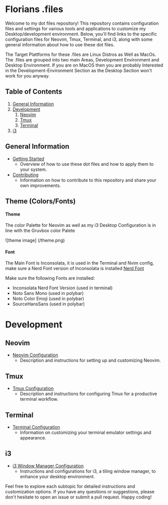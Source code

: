 
# Florians .files 

Welcome to my dot files repository! This repository contains configuration files and settings for various tools and applications to customize my Desktop/development environment. Below, you'll find links to the specific configuration files for Neovim, Tmux, Terminal, and i3, along with some general information about how to use these dot files.

The Target Plattforms for these .files are Linux Distros as Well as MacOs.
The .files are grouped into two main Areas, Development Environment and Desktop Environment. If you are on MacOS then you are probably Interested in the Development-Environment Section as the Desktop Section won't work for you anyway.

## Table of Contents

1. [General Information](#general-information)
2. [Development](#Development)
    1. [Neovim](#neovim)
    2. [Tmux](#tmux)
    3. [Terminal](#terminal)
3. [i3](#i3)

## General Information

- [Getting Started](general/README.md)
  - Overview of how to use these dot files and how to apply them to your system.
- [Contributing](general/CONTRIBUTING.md)
  - Information on how to contribute to this repository and share your own improvements.

## Theme (Colors/Fonts) 

#### Theme
The color Palette for Neovim as well as my i3 Desktop Configuration is in line with the Gruvbox color Palete

![theme image] (/theme.png)

#### Font

The Main Font is Inconsolata, it is used in the Terminal and Nvim config, make sure a Nerd Font version of Inconsolata is installed
[Nerd Font](https://github.com/ryanoasis/nerd-fonts)

Make sure the following Fonts are installed: 
- Inconsolata Nerd Font Version (used in terminal)
- Noto Sans Mono (used in polybar) 
- Noto Color Emoji (used in polybar) 
- SourceHansSans (used in polybar)


# Development


## Neovim

- [Neovim Configuration](neovim/README.md)
  - Description and instructions for setting up and customizing Neovim.

## Tmux

- [Tmux Configuration](tmux/README.md)
  - Description and instructions for configuring Tmux for a productive terminal workflow.

## Terminal

- [Terminal Configuration](terminal/README.md)
  - Information on customizing your terminal emulator settings and appearance.


## i3

- [i3 Window Manager Configuration](i3/README.md)
  - Instructions and configurations for i3, a tiling window manager, to enhance your desktop environment.

Feel free to explore each subtopic for detailed instructions and customization options. If you have any questions or suggestions, please don't hesitate to open an issue or submit a pull request. Happy coding!
